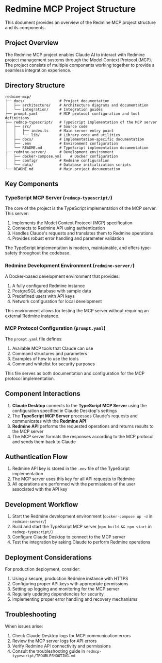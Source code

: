# Redmine MCP Project Structure

This document provides an overview of the Redmine MCP project structure and its components.

## Project Overview

The Redmine MCP project enables Claude AI to interact with Redmine project management systems through the Model Context Protocol (MCP). The project consists of multiple components working together to provide a seamless integration experience.

## Directory Structure

```
redmine-mcp/
├── docs/                # Project documentation
│   ├── architecture/    # Architecture diagrams and documentation
│   └── integration/     # Integration guides
├── prompt.yaml          # MCP protocol configuration and tool definitions
├── redmcp-typescript/   # TypeScript implementation of the MCP server
│   ├── src/             # Source code
│   │   ├── index.ts     # Main server entry point
│   │   └── lib/         # Library code and utilities
│   ├── docs/            # Implementation-specific documentation
│   ├── .env             # Environment configuration
│   └── README.md        # TypeScript implementation documentation
├── redmine-server/      # Development environment
│   ├── docker-compose.yml    # Docker configuration
│   ├── config/          # Redmine configuration
│   └── data/            # Database initialization scripts
└── README.md            # Main project documentation
```

## Key Components

### TypeScript MCP Server (`redmcp-typescript/`)

The core of the project is the TypeScript implementation of the MCP server. This server:

1. Implements the Model Context Protocol (MCP) specification
2. Connects to Redmine API using authentication
3. Handles Claude's requests and translates them to Redmine operations
4. Provides robust error handling and parameter validation

The TypeScript implementation is modern, maintainable, and offers type-safety throughout the codebase.

### Redmine Development Environment (`redmine-server/`)

A Docker-based development environment that provides:

1. A fully configured Redmine instance
2. PostgreSQL database with sample data
3. Predefined users with API keys
4. Network configuration for local development

This environment allows for testing the MCP server without requiring an external Redmine instance.

### MCP Protocol Configuration (`prompt.yaml`)

The `prompt.yaml` file defines:

1. Available MCP tools that Claude can use
2. Command structures and parameters
3. Examples of how to use the tools
4. Command whitelist for security purposes

This file serves as both documentation and configuration for the MCP protocol implementation.

## Component Interactions

1. **Claude Desktop** connects to the **TypeScript MCP Server** using the configuration specified in Claude Desktop's settings
2. The **TypeScript MCP Server** processes Claude's requests and communicates with the **Redmine API**
3. **Redmine API** performs the requested operations and returns results to the MCP server
4. The MCP server formats the responses according to the MCP protocol and sends them back to Claude

## Authentication Flow

1. Redmine API key is stored in the `.env` file of the TypeScript implementation
2. The MCP server uses this key for all API requests to Redmine
3. All operations are performed with the permissions of the user associated with the API key

## Development Workflow

1. Start the Redmine development environment (`docker-compose up -d` in `redmine-server/`)
2. Build and start the TypeScript MCP server (`npm build && npm start` in `redmcp-typescript/`)
3. Configure Claude Desktop to connect to the MCP server
4. Test the integration by asking Claude to perform Redmine operations

## Deployment Considerations

For production deployment, consider:

1. Using a secure, production Redmine instance with HTTPS
2. Configuring proper API keys with appropriate permissions
3. Setting up logging and monitoring for the MCP server
4. Regularly updating dependencies for security
5. Implementing proper error handling and recovery mechanisms

## Troubleshooting

When issues arise:

1. Check Claude Desktop logs for MCP communication errors
2. Review the MCP server logs for API errors
3. Verify Redmine API connectivity and permissions
4. Consult the troubleshooting guide in `redmcp-typescript/TROUBLESHOOTING.md`
